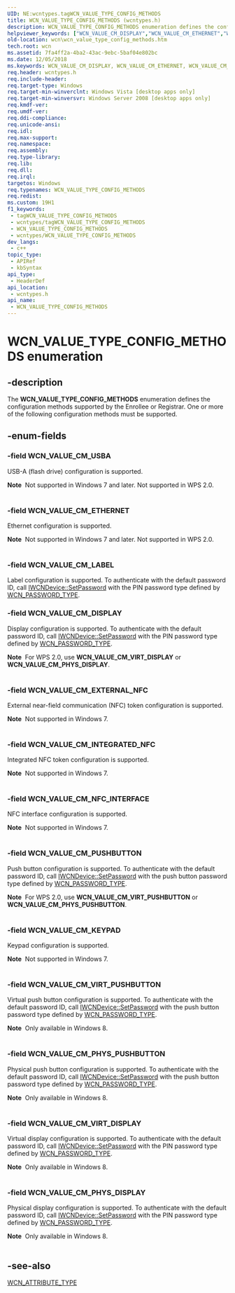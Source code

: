 ```yaml
---
UID: NE:wcntypes.tagWCN_VALUE_TYPE_CONFIG_METHODS
title: WCN_VALUE_TYPE_CONFIG_METHODS (wcntypes.h)
description: WCN_VALUE_TYPE_CONFIG_METHODS enumeration defines the configuration methods supported by the Enrollee or Registrar.
helpviewer_keywords: ["WCN_VALUE_CM_DISPLAY","WCN_VALUE_CM_ETHERNET","WCN_VALUE_CM_EXTERNAL_NFC","WCN_VALUE_CM_INTEGRATED_NFC","WCN_VALUE_CM_KEYPAD","WCN_VALUE_CM_LABEL","WCN_VALUE_CM_NFC_INTERFACE","WCN_VALUE_CM_PHYS_DISPLAY","WCN_VALUE_CM_PHYS_PUSHBUTTON","WCN_VALUE_CM_PUSHBUTTON","WCN_VALUE_CM_USBA","WCN_VALUE_CM_VIRT_DISPLAY","WCN_VALUE_CM_VIRT_PUSHBUTTON","WCN_VALUE_TYPE_CONFIG_METHODS","WCN_VALUE_TYPE_CONFIG_METHODS enumeration [Windows Connect Now]","wcn.wcn_value_type_config_methods","wcntypes/WCN_VALUE_CM_DISPLAY","wcntypes/WCN_VALUE_CM_ETHERNET","wcntypes/WCN_VALUE_CM_EXTERNAL_NFC","wcntypes/WCN_VALUE_CM_INTEGRATED_NFC","wcntypes/WCN_VALUE_CM_KEYPAD","wcntypes/WCN_VALUE_CM_LABEL","wcntypes/WCN_VALUE_CM_NFC_INTERFACE","wcntypes/WCN_VALUE_CM_PHYS_DISPLAY","wcntypes/WCN_VALUE_CM_PHYS_PUSHBUTTON","wcntypes/WCN_VALUE_CM_PUSHBUTTON","wcntypes/WCN_VALUE_CM_USBA","wcntypes/WCN_VALUE_CM_VIRT_DISPLAY","wcntypes/WCN_VALUE_CM_VIRT_PUSHBUTTON","wcntypes/WCN_VALUE_TYPE_CONFIG_METHODS"]
old-location: wcn\wcn_value_type_config_methods.htm
tech.root: wcn
ms.assetid: 7fa4ff2a-4ba2-43ac-9ebc-5baf04e802bc
ms.date: 12/05/2018
ms.keywords: WCN_VALUE_CM_DISPLAY, WCN_VALUE_CM_ETHERNET, WCN_VALUE_CM_EXTERNAL_NFC, WCN_VALUE_CM_INTEGRATED_NFC, WCN_VALUE_CM_KEYPAD, WCN_VALUE_CM_LABEL, WCN_VALUE_CM_NFC_INTERFACE, WCN_VALUE_CM_PHYS_DISPLAY, WCN_VALUE_CM_PHYS_PUSHBUTTON, WCN_VALUE_CM_PUSHBUTTON, WCN_VALUE_CM_USBA, WCN_VALUE_CM_VIRT_DISPLAY, WCN_VALUE_CM_VIRT_PUSHBUTTON, WCN_VALUE_TYPE_CONFIG_METHODS, WCN_VALUE_TYPE_CONFIG_METHODS enumeration [Windows Connect Now], wcn.wcn_value_type_config_methods, wcntypes/WCN_VALUE_CM_DISPLAY, wcntypes/WCN_VALUE_CM_ETHERNET, wcntypes/WCN_VALUE_CM_EXTERNAL_NFC, wcntypes/WCN_VALUE_CM_INTEGRATED_NFC, wcntypes/WCN_VALUE_CM_KEYPAD, wcntypes/WCN_VALUE_CM_LABEL, wcntypes/WCN_VALUE_CM_NFC_INTERFACE, wcntypes/WCN_VALUE_CM_PHYS_DISPLAY, wcntypes/WCN_VALUE_CM_PHYS_PUSHBUTTON, wcntypes/WCN_VALUE_CM_PUSHBUTTON, wcntypes/WCN_VALUE_CM_USBA, wcntypes/WCN_VALUE_CM_VIRT_DISPLAY, wcntypes/WCN_VALUE_CM_VIRT_PUSHBUTTON, wcntypes/WCN_VALUE_TYPE_CONFIG_METHODS
req.header: wcntypes.h
req.include-header: 
req.target-type: Windows
req.target-min-winverclnt: Windows Vista [desktop apps only]
req.target-min-winversvr: Windows Server 2008 [desktop apps only]
req.kmdf-ver: 
req.umdf-ver: 
req.ddi-compliance: 
req.unicode-ansi: 
req.idl: 
req.max-support: 
req.namespace: 
req.assembly: 
req.type-library: 
req.lib: 
req.dll: 
req.irql: 
targetos: Windows
req.typenames: WCN_VALUE_TYPE_CONFIG_METHODS
req.redist: 
ms.custom: 19H1
f1_keywords:
 - tagWCN_VALUE_TYPE_CONFIG_METHODS
 - wcntypes/tagWCN_VALUE_TYPE_CONFIG_METHODS
 - WCN_VALUE_TYPE_CONFIG_METHODS
 - wcntypes/WCN_VALUE_TYPE_CONFIG_METHODS
dev_langs:
 - c++
topic_type:
 - APIRef
 - kbSyntax
api_type:
 - HeaderDef
api_location:
 - wcntypes.h
api_name:
 - WCN_VALUE_TYPE_CONFIG_METHODS
---
```


# WCN_VALUE_TYPE_CONFIG_METHODS enumeration


## -description

The <b>WCN_VALUE_TYPE_CONFIG_METHODS</b> enumeration defines the configuration methods supported by the Enrollee or Registrar. One or more of the following configuration methods must be supported.

## -enum-fields

### -field WCN_VALUE_CM_USBA

USB-A (flash drive) configuration is supported.

<div class="alert"><b>Note</b>  Not supported in Windows 7 and later. Not supported in WPS 2.0.</div>
<div> </div>

### -field WCN_VALUE_CM_ETHERNET

Ethernet configuration is supported.

<div class="alert"><b>Note</b>  Not supported in Windows 7 and later. Not supported in WPS 2.0.</div>
<div> </div>

### -field WCN_VALUE_CM_LABEL

Label configuration is supported. To authenticate with the default password ID, call <a href="https://docs.microsoft.com/windows/desktop/api/wcndevice/nf-wcndevice-iwcndevice-setpassword">IWCNDevice::SetPassword</a> with the PIN password type defined by <a href="https://docs.microsoft.com/windows/desktop/api/wcndevice/ne-wcndevice-wcn_password_type">WCN_PASSWORD_TYPE</a>.

### -field WCN_VALUE_CM_DISPLAY

Display configuration is supported. To authenticate with the default password ID, call <a href="https://docs.microsoft.com/windows/desktop/api/wcndevice/nf-wcndevice-iwcndevice-setpassword">IWCNDevice::SetPassword</a> with the PIN password type defined by <a href="https://docs.microsoft.com/windows/desktop/api/wcndevice/ne-wcndevice-wcn_password_type">WCN_PASSWORD_TYPE</a>.

<div class="alert"><b>Note</b>  For WPS 2.0, use <b>WCN_VALUE_CM_VIRT_DISPLAY</b> or <b>WCN_VALUE_CM_PHYS_DISPLAY</b>.</div>
<div> </div>

### -field WCN_VALUE_CM_EXTERNAL_NFC

External near-field communication (NFC) token configuration is supported.

<div class="alert"><b>Note</b>  Not supported in Windows 7.</div>
<div> </div>

### -field WCN_VALUE_CM_INTEGRATED_NFC

Integrated NFC token configuration is supported.

<div class="alert"><b>Note</b>  Not supported in Windows 7.</div>
<div> </div>

### -field WCN_VALUE_CM_NFC_INTERFACE

NFC interface configuration is supported.

<div class="alert"><b>Note</b>  Not supported in Windows 7.</div>
<div> </div>

### -field WCN_VALUE_CM_PUSHBUTTON

Push button configuration is supported. To authenticate with the default password ID, call <a href="https://docs.microsoft.com/windows/desktop/api/wcndevice/nf-wcndevice-iwcndevice-setpassword">IWCNDevice::SetPassword</a> with the push button password type defined by <a href="https://docs.microsoft.com/windows/desktop/api/wcndevice/ne-wcndevice-wcn_password_type">WCN_PASSWORD_TYPE</a>.

<div class="alert"><b>Note</b>  For WPS 2.0, use <b>WCN_VALUE_CM_VIRT_PUSHBUTTON</b> or <b>WCN_VALUE_CM_PHYS_PUSHBUTTON</b>.</div>
<div> </div>

### -field WCN_VALUE_CM_KEYPAD

Keypad configuration is supported.

<div class="alert"><b>Note</b>  Not supported in Windows 7.</div>
<div> </div>

### -field WCN_VALUE_CM_VIRT_PUSHBUTTON

Virtual push button configuration is supported.  To authenticate with the default password ID, call <a href="https://docs.microsoft.com/windows/desktop/api/wcndevice/nf-wcndevice-iwcndevice-setpassword">IWCNDevice::SetPassword</a> with the push button password type defined by <a href="https://docs.microsoft.com/windows/desktop/api/wcndevice/ne-wcndevice-wcn_password_type">WCN_PASSWORD_TYPE</a>.

<div class="alert"><b>Note</b>  Only available  in Windows 8.</div>
<div> </div>

### -field WCN_VALUE_CM_PHYS_PUSHBUTTON

Physical push button configuration is supported.  To authenticate with the default password ID, call <a href="https://docs.microsoft.com/windows/desktop/api/wcndevice/nf-wcndevice-iwcndevice-setpassword">IWCNDevice::SetPassword</a> with the push button password type defined by <a href="https://docs.microsoft.com/windows/desktop/api/wcndevice/ne-wcndevice-wcn_password_type">WCN_PASSWORD_TYPE</a>.

<div class="alert"><b>Note</b>  Only available  in Windows 8.</div>
<div> </div>

### -field WCN_VALUE_CM_VIRT_DISPLAY

Virtual display configuration is supported. To authenticate with the default password ID, call <a href="https://docs.microsoft.com/windows/desktop/api/wcndevice/nf-wcndevice-iwcndevice-setpassword">IWCNDevice::SetPassword</a> with the PIN password type defined by <a href="https://docs.microsoft.com/windows/desktop/api/wcndevice/ne-wcndevice-wcn_password_type">WCN_PASSWORD_TYPE</a>.

<div class="alert"><b>Note</b>  Only available  in Windows 8.</div>
<div> </div>

### -field WCN_VALUE_CM_PHYS_DISPLAY

Physical display configuration is supported. To authenticate with the default password ID, call <a href="https://docs.microsoft.com/windows/desktop/api/wcndevice/nf-wcndevice-iwcndevice-setpassword">IWCNDevice::SetPassword</a> with the PIN password type defined by <a href="https://docs.microsoft.com/windows/desktop/api/wcndevice/ne-wcndevice-wcn_password_type">WCN_PASSWORD_TYPE</a>.

<div class="alert"><b>Note</b>  Only available  in Windows 8.</div>
<div> </div>

## -see-also

<a href="https://docs.microsoft.com/windows/desktop/api/wcntypes/ne-wcntypes-wcn_attribute_type">WCN_ATTRIBUTE_TYPE</a>

